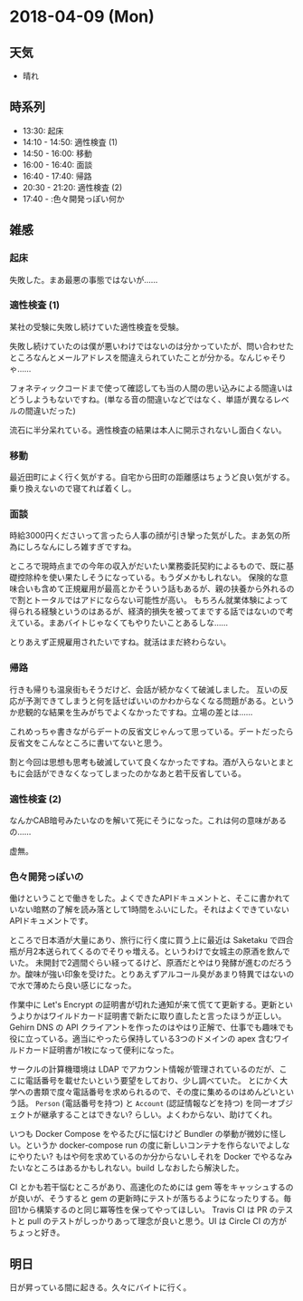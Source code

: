 # 2018-04-09 (Mon)

## 天気

- 晴れ

## 時系列

- 13:30: 起床
- 14:10 - 14:50: 適性検査 (1)
- 14:50 - 16:00: 移動
- 16:00 - 16:40: 面談
- 16:40 - 17:40: 帰路
- 20:30 - 21:20: 適性検査 (2)
- 17:40 - :色々開発っぽい何か

## 雑感

### 起床

失敗した。まあ最悪の事態ではないが……

### 適性検査 (1)

某社の受験に失敗し続けていた適性検査を受験。

失敗し続けていたのは僕が悪いわけではないのは分かっていたが、問い合わせたところなんとメールアドレスを間違えられていたことが分かる。なんじゃそりゃ……

フォネティックコードまで使って確認しても当の人間の思い込みによる間違いはどうしようもないですね。(単なる音の間違いなどではなく、単語が異なるレベルの間違いだった)

流石に半分呆れている。適性検査の結果は本人に開示されないし面白くない。

### 移動

最近田町によく行く気がする。自宅から田町の距離感はちょうど良い気がする。乗り換えないので寝てれば着くし。

### 面談

時給3000円くださいって言ったら人事の顔が引き攣った気がした。まあ気の所為にしろなんにしろ雑すぎですね。

ところで現時点までの今年の収入がだいたい業務委託契約によるもので、既に基礎控除枠を使い果たしそうになっている。もうダメかもしれない。
保険的な意味合いも含めて正規雇用が最高とかそういう話もあるが、親の扶養から外れるので割とトータルではアドにならない可能性が高い。
もちろん就業体験によって得られる経験というのはあるが、経済的損失を被ってまでする話ではないので考えている。まあバイトじゃなくてもやりたいことあるしな……

とりあえず正規雇用されたいですね。就活はまだ終わらない。

### 帰路

行きも帰りも温泉街もそうだけど、会話が続かなくて破滅しました。
互いの反応が予測できてしまうと何を話せばいいのかわからなくなる問題がある。というか悲観的な結果を生みがちでよくなかったですね。立場の差とは……

これめっちゃ書きながらデートの反省文じゃんって思っている。デートだったら反省文をこんなところに書いてないと思う。

割と今回は思想も思考も破滅していて良くなかったですね。酒が入らないとまともに会話ができなくなってしまったのかなあと若干反省している。

### 適性検査 (2)

なんかCAB暗号みたいなのを解いて死にそうになった。これは何の意味があるの……

虚無。

### 色々開発っぽいの

働けということで働きをした。よくできたAPIドキュメントと、そこに書かれていない暗黙の了解を読み落として1時間をふいにした。それはよくできていないAPIドキュメントです。

ところで日本酒が大量にあり、旅行に行く度に買う上に最近は Saketaku で四合瓶が月2本送られてくるのでそりゃ増える。というわけで女城主の原酒を飲んでいた。
未開封で2週間ぐらい経ってるけど、原酒だとやはり発酵が進むのだろうか。酸味が強い印象を受けた。とりあえずアルコール臭があまり特異ではないので水で薄めたら良い感じになった。

作業中に Let's Encrypt の証明書が切れた通知が来て慌てて更新する。更新というよりかはワイルドカード証明書で新たに取り直したと言ったほうが正しい。
Gehirn DNS の API クライアントを作ったのはやはり正解で、仕事でも趣味でも役に立っている。適当にやったら保持している3つのドメインの apex 含むワイルドカード証明書が1枚になって便利になった。

サークルの計算機環境は LDAP でアカウント情報が管理されているのだが、ここに電話番号を載せたいという要望をしており、少し調べていた。
とにかく大学への書類で度々電話番号を求められるので、その度に集めるのはめんどいという話。
`Person` (電話番号を持つ) と `Account` (認証情報などを持つ) を同一オブジェクトが継承することはできない? らしい。よくわからない、助けてくれ。

いつも Docker Compose をやるたびに悩むけど Bundler の挙動が微妙に怪しい。というか docker-compose run の度に新しいコンテナを作らないでよしなにやりたい?
もはや何を求めているのか分からないしそれを Docker でやるなみたいなところはあるかもしれない。build しなおしたら解決した。

CI とかも若干悩むところがあり、高速化のためには gem 等をキャッシュするのが良いが、そうすると gem の更新時にテストが落ちるようになったりする。毎回1から構築するのと同じ冪等性を保ってやってほしい。
Travis CI は PR のテストと pull のテストがしっかりあって理念が良いと思う。UI は Circle CI の方がちょっと好き。

## 明日

日が昇っている間に起きる。久々にバイトに行く。

